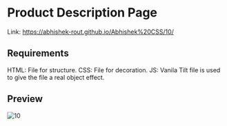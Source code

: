 # Product Description Page

  Link: https://abhishek-rout.github.io/Abhishek%20CSS/10/
  
## Requirements

  HTML: File for structure.
  CSS: File for decoration.
  JS: Vanila Tilt file is used to give the file a real object effect.

## Preview

![10](https://user-images.githubusercontent.com/64718836/92392385-d3fa9280-f13b-11ea-9e05-387e47c224c5.PNG)
